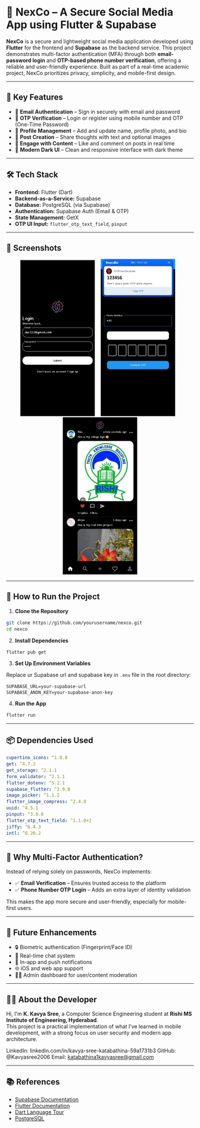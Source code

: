 
# 📱 NexCo – A Secure Social Media App using Flutter & Supabase

**NexCo** is a secure and lightweight social media application developed using **Flutter** for the frontend and **Supabase** as the backend service. This project demonstrates multi-factor authentication (MFA) through both **email-password login** and **OTP-based phone number verification**, offering a reliable and user-friendly experience. Built as part of a real-time academic project, NexCo prioritizes privacy, simplicity, and mobile-first design.

---

## 🔑 Key Features

- 📧 **Email Authentication** – Sign in securely with email and password
- 📲 **OTP Verification** – Login or register using mobile number and OTP (One-Time Password)
- 👤 **Profile Management** – Add and update name, profile photo, and bio
- 📝 **Post Creation** – Share thoughts with text and optional images
- 💬 **Engage with Content** – Like and comment on posts in real time
- 🌙 **Modern Dark UI** – Clean and responsive interface with dark theme

---

## 🛠️ Tech Stack

- **Frontend:** Flutter (Dart)
- **Backend-as-a-Service:** Supabase
- **Database:** PostgreSQL (via Supabase)
- **Authentication:** Supabase Auth (Email & OTP)
- **State Management:** GetX
- **OTP UI Input:** `flutter_otp_text_field`, `pinput`

---

## 📱 Screenshots

<p align="center">
  <img src="Outtput/login.jpeg" alt="Login" width="200"/>
  &nbsp;&nbsp;
  <img src="Outtput/otp.jpeg" alt="OTP" width="200"/>
  &nbsp;&nbsp;
  <img src="Outtput/home.jpeg" alt="Home" width="200"/>
</p>


---

## 🧪 How to Run the Project

1. **Clone the Repository**
```bash
git clone https://github.com/yourusername/nexco.git
cd nexco
```

2. **Install Dependencies**
```bash
flutter pub get
```

3. **Set Up Environment Variables**

Replace ur Supabase url and supabase key in `.env` file in the root directory:
```
SUPABASE_URL=your-supabase-url
SUPABASE_ANON_KEY=your-supabase-anon-key
```

4. **Run the App**
```bash
flutter run
```

---

## 📦 Dependencies Used

```yaml
cupertino_icons: ^1.0.8
get: ^4.7.2
get_storage: ^2.1.1
form_validator: ^2.1.1
flutter_dotenv: ^5.2.1
supabase_flutter: ^2.9.0
image_picker: ^1.1.2
flutter_image_compress: ^2.4.0
uuid: ^4.5.1
pinput: ^3.0.0
flutter_otp_text_field: ^1.1.0+2
jiffy: ^6.4.3
intl: ^0.20.2
```

---

## 🔐 Why Multi-Factor Authentication?

Instead of relying solely on passwords, NexCo implements:
- ✅ **Email Verification** – Ensures trusted access to the platform
- ✅ **Phone Number OTP Login** – Adds an extra layer of identity validation

This makes the app more secure and user-friendly, especially for mobile-first users.

---

## 🌱 Future Enhancements

- 🔒 Biometric authentication (Fingerprint/Face ID)
- 💬 Real-time chat system
- 🔔 In-app and push notifications
- 🌐 iOS and web app support
- 🧑‍💻 Admin dashboard for user/content moderation

---

## 👩‍💻 About the Developer

Hi, I'm **K. Kavya Sree**, a Computer Science Engineering student at **Rishi MS Institute of Engineering, Hyderabad**.  
This project is a practical implementation of what I’ve learned in mobile development, with a strong focus on user security and modern app architecture.

LinkedIn: linkedin.com/in/kavya-sree-katabathina-59a1731b3
GitHub: @Kavyasree2006
Email: katabathina1kavyasree@gmail.com

---

## 📚 References

- [Supabase Documentation](https://supabase.com/docs)
- [Flutter Documentation](https://flutter.dev)
- [Dart Language Tour](https://dart.dev/guides/language/language-tour)
- [PostgreSQL](https://www.postgresql.org/)
